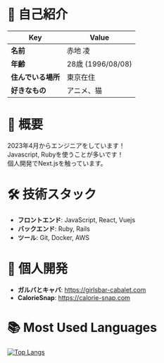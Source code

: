 # 👋 自己紹介
| **Key** | **Value** |
| ------- | --------- |
| **名前** | 赤地 凌 |
| **年齢** | 28歳 (1996/08/08) |
| **住んでいる場所** | 東京在住 |
| **好きなもの** | アニメ、猫 |

# 📜 概要
2023年4月からエンジニアをしています！  
Javascript, Rubyを使うことが多いです！  
個人開発でNext.jsを触っています。

# 🛠️ 技術スタック
- **フロントエンド**: JavaScript, React, Vuejs
- **バックエンド**: Ruby, Rails
- **ツール**: Git, Docker, AWS

# 🌟 個人開発
- **ガルバとキャバ**: https://girlsbar-cabalet.com
- **CalorieSnap**: https://calorie-snap.com

# 📚 Most Used Languages
[![Top Langs](https://github-readme-stats.vercel.app/api/top-langs/?username=akachiryo&layout=compact&theme=radical)](https://github.com/akachiryo)